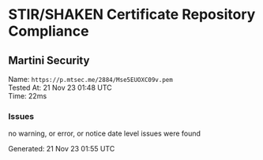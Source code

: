 # STIR/SHAKEN Certificate Repository Compliance

## Martini Security

Name: `https://p.mtsec.me/2884/Mse5EUOXC09v.pem`\
Tested At: 21 Nov 23 01:48 UTC\
Time: 22ms

### Issues

no warning, or error, or notice date level issues were found

Generated: 21 Nov 23 01:55 UTC
